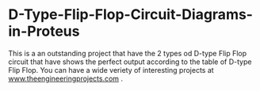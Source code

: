 # D-Type-Flip-Flop-Circuit-Diagrams-in-Proteus
This is a an outstanding project that have the 2 types od D-type Flip Flop circuit that have shows the perfect output according to the table of D-type Flip Flop. You can have a wide veriety of interesting projects at www.theengineeringprojects.com .
